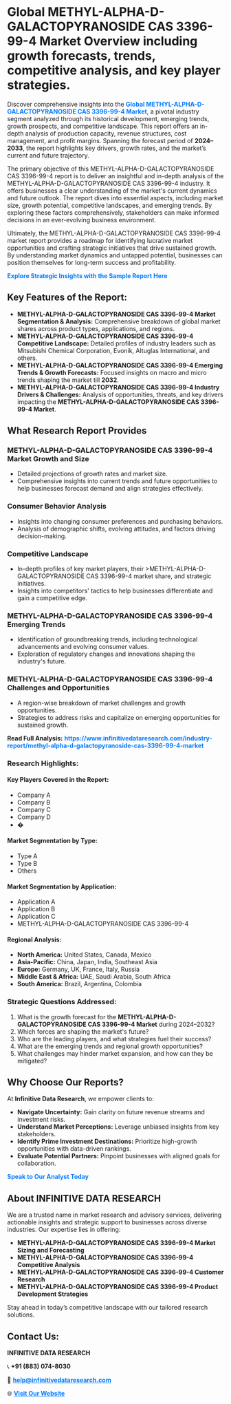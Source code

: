 <h1>Global METHYL-ALPHA-D-GALACTOPYRANOSIDE CAS 3396-99-4 Market Overview including growth forecasts, trends, competitive analysis, and key player strategies.</h1>
<p>
Discover comprehensive insights into the 
<a href="https://www.infinitivedataresearch.com/industry-report/methyl-alpha-d-galactopyranoside-cas-3396-99-4-market" rel="dofollow" style="color: #007BFF; text-decoration: none;"><strong>Global METHYL-ALPHA-D-GALACTOPYRANOSIDE CAS 3396-99-4 Market</strong></a>, a pivotal industry segment analyzed through its historical development, emerging trends, growth prospects, and competitive landscape. This report offers an in-depth analysis of production capacity, revenue structures, cost management, and profit margins. Spanning the forecast period of <strong>2024–2033</strong>, the report highlights key drivers, growth rates, and the market’s current and future trajectory.
</p>
<p>
The primary objective of this METHYL-ALPHA-D-GALACTOPYRANOSIDE CAS 3396-99-4 report is to deliver an insightful and in-depth analysis of the METHYL-ALPHA-D-GALACTOPYRANOSIDE CAS 3396-99-4 industry. It offers businesses a clear understanding of the market's current dynamics and future outlook. The report dives into essential aspects, including market size, growth potential, competitive landscapes, and emerging trends. By exploring these factors comprehensively, stakeholders can make informed decisions in an ever-evolving business environment.
</p>
<p>
Ultimately, the METHYL-ALPHA-D-GALACTOPYRANOSIDE CAS 3396-99-4 market report provides a roadmap for identifying lucrative market opportunities and crafting strategic initiatives that drive sustained growth. By understanding market dynamics and untapped potential, businesses can position themselves for long-term success and profitability.
</p>
<p>
<a href="https://www.infinitivedataresearch.com/request-sample/reportId=107809" style="color: #007BFF; text-decoration: none;"><strong>Explore Strategic Insights with the Sample Report Here</strong></a>
</p>

<h2>Key Features of the Report:</h2>
<ul>
<li><strong>METHYL-ALPHA-D-GALACTOPYRANOSIDE CAS 3396-99-4 Market Segmentation & Analysis:</strong> Comprehensive breakdown of global market shares across product types, applications, and regions.</li>
<li><strong>METHYL-ALPHA-D-GALACTOPYRANOSIDE CAS 3396-99-4 Competitive Landscape:</strong> Detailed profiles of industry leaders such as Mitsubishi Chemical Corporation, Evonik, Altuglas International, and others.</li>
<li><strong>METHYL-ALPHA-D-GALACTOPYRANOSIDE CAS 3396-99-4 Emerging Trends & Growth Forecasts:</strong> Focused insights on macro and micro trends shaping the market till <strong>2032</strong>.</li>
<li><strong>METHYL-ALPHA-D-GALACTOPYRANOSIDE CAS 3396-99-4 Industry Drivers & Challenges:</strong> Analysis of opportunities, threats, and key drivers impacting the <strong>METHYL-ALPHA-D-GALACTOPYRANOSIDE CAS 3396-99-4 Market</strong>.</li>
</ul>

<h2>What Research Report Provides</h2>
<h3>METHYL-ALPHA-D-GALACTOPYRANOSIDE CAS 3396-99-4 Market Growth and Size</h3>
<ul>
<li>Detailed projections of growth rates and market size.</li>
<li>Comprehensive insights into current trends and future opportunities to help businesses forecast demand and align strategies effectively.</li>
</ul>

<h3>Consumer Behavior Analysis</h3>
<ul>
<li>Insights into changing consumer preferences and purchasing behaviors.</li>
<li>Analysis of demographic shifts, evolving attitudes, and factors driving decision-making.</li>
</ul>

<h3>Competitive Landscape</h3>
<ul>
<li>In-depth profiles of key market players, their >METHYL-ALPHA-D-GALACTOPYRANOSIDE CAS 3396-99-4 market share, and strategic initiatives.</li>
<li>Insights into competitors' tactics to help businesses differentiate and gain a competitive edge.</li>
</ul>

<h3>METHYL-ALPHA-D-GALACTOPYRANOSIDE CAS 3396-99-4 Emerging Trends</h3>
<ul>
<li>Identification of groundbreaking trends, including technological advancements and evolving consumer values.</li>
<li>Exploration of regulatory changes and innovations shaping the industry's future.</li>
</ul>

<h3>METHYL-ALPHA-D-GALACTOPYRANOSIDE CAS 3396-99-4 Challenges and Opportunities</h3>
<ul>
<li>A region-wise breakdown of market challenges and growth opportunities.</li>
<li>Strategies to address risks and capitalize on emerging opportunities for sustained growth.</li>
</ul>
<p><strong>Read Full Analysis:</strong> <a href="https://www.infinitivedataresearch.com/industry-report/methyl-alpha-d-galactopyranoside-cas-3396-99-4-market" rel="dofollow" style="color: #007BFF; text-decoration: none;"><strong>https://www.infinitivedataresearch.com/industry-report/methyl-alpha-d-galactopyranoside-cas-3396-99-4-market</strong></a></p>
<h3>Research Highlights:</h3>
<h4>Key Players Covered in the Report:</h4>
<ul><li>Company A</li><li>Company B</li><li>Company C</li><li>Company D</li><li>�</li></ul>
<h4>Market Segmentation by Type:</h4>
<ul><li>Type A</li><li>Type B</li><li>Others</li></ul>
<h4>Market Segmentation by Application:</h4>
<ul><li>Application A</li><li>Application B</li><li>Application C</li><li>METHYL-ALPHA-D-GALACTOPYRANOSIDE CAS 3396-99-4</li></ul>

<h4>Regional Analysis:</h4>
<ul>
<li><strong>North America:</strong> United States, Canada, Mexico</li>
<li><strong>Asia-Pacific:</strong> China, Japan, India, Southeast Asia</li>
<li><strong>Europe:</strong> Germany, UK, France, Italy, Russia</li>
<li><strong>Middle East & Africa:</strong> UAE, Saudi Arabia, South Africa</li>
<li><strong>South America:</strong> Brazil, Argentina, Colombia</li>
</ul>

<h3>Strategic Questions Addressed:</h3>
<ol>
<li>What is the growth forecast for the <strong>METHYL-ALPHA-D-GALACTOPYRANOSIDE CAS 3396-99-4 Market</strong> during 2024–2032?</li>
<li>Which forces are shaping the market's future?</li>
<li>Who are the leading players, and what strategies fuel their success?</li>
<li>What are the emerging trends and regional growth opportunities?</li>
<li>What challenges may hinder market expansion, and how can they be mitigated?</li>
</ol>

<h2>Why Choose Our Reports?</h2>
<p>At <strong>Infinitive Data Research</strong>, we empower clients to:</p>
<ul>
<li><strong>Navigate Uncertainty:</strong> Gain clarity on future revenue streams and investment risks.</li>
<li><strong>Understand Market Perceptions:</strong> Leverage unbiased insights from key stakeholders.</li>
<li><strong>Identify Prime Investment Destinations:</strong> Prioritize high-growth opportunities with data-driven rankings.</li>
<li><strong>Evaluate Potential Partners:</strong> Pinpoint businesses with aligned goals for collaboration.</li>
</ul>
<p><a href="https://www.infinitivedataresearch.com/industry-report/methyl-alpha-d-galactopyranoside-cas-3396-99-4-market" rel="dofollow" style="color: #007BFF; text-decoration: none;"><strong>Speak to Our Analyst Today</strong></a></p>

<h2>About INFINITIVE DATA RESEARCH</h2>
<p>We are a trusted name in market research and advisory services, delivering actionable insights and strategic support to businesses across diverse industries. Our expertise lies in offering:</p>
<ul>
<li><strong>METHYL-ALPHA-D-GALACTOPYRANOSIDE CAS 3396-99-4 Market Sizing and Forecasting</strong></li>
<li><strong>METHYL-ALPHA-D-GALACTOPYRANOSIDE CAS 3396-99-4 Competitive Analysis</strong></li>
<li><strong>METHYL-ALPHA-D-GALACTOPYRANOSIDE CAS 3396-99-4 Customer Research</strong></li>
<li><strong>METHYL-ALPHA-D-GALACTOPYRANOSIDE CAS 3396-99-4 Product Development Strategies</strong></li>
</ul>
<p>Stay ahead in today’s competitive landscape with our tailored research solutions.</p>

<h2>Contact Us:</h2>
<p><strong>INFINITIVE DATA RESEARCH</strong></p>
<p>📞 <strong>+91 (883) 074-8030</strong></p>
<p>📧 <strong><a href="mailto:help@infinitivedataresearch.com" style="color: #007BFF;">help@infinitivedataresearch.com</a></strong></p>
<p>🌐 <strong><a href="https://www.infinitivedataresearch.com" rel="dofollow" style="color: #007BFF;">Visit Our Website</a></strong></p>